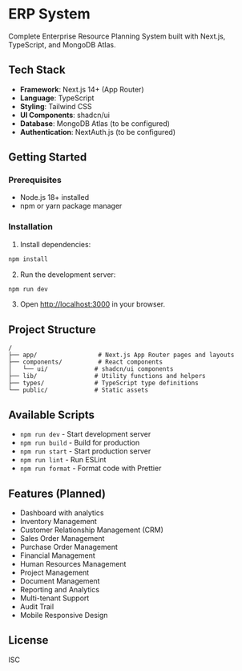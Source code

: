 # ERP System

Complete Enterprise Resource Planning System built with Next.js, TypeScript, and MongoDB Atlas.

## Tech Stack

- **Framework**: Next.js 14+ (App Router)
- **Language**: TypeScript
- **Styling**: Tailwind CSS
- **UI Components**: shadcn/ui
- **Database**: MongoDB Atlas (to be configured)
- **Authentication**: NextAuth.js (to be configured)

## Getting Started

### Prerequisites

- Node.js 18+ installed
- npm or yarn package manager

### Installation

1. Install dependencies:

```bash
npm install
```

2. Run the development server:

```bash
npm run dev
```

3. Open [http://localhost:3000](http://localhost:3000) in your browser.

## Project Structure

```
/
├── app/                 # Next.js App Router pages and layouts
├── components/          # React components
│   └── ui/             # shadcn/ui components
├── lib/                # Utility functions and helpers
├── types/              # TypeScript type definitions
└── public/             # Static assets
```

## Available Scripts

- `npm run dev` - Start development server
- `npm run build` - Build for production
- `npm run start` - Start production server
- `npm run lint` - Run ESLint
- `npm run format` - Format code with Prettier

## Features (Planned)

- Dashboard with analytics
- Inventory Management
- Customer Relationship Management (CRM)
- Sales Order Management
- Purchase Order Management
- Financial Management
- Human Resources Management
- Project Management
- Document Management
- Reporting and Analytics
- Multi-tenant Support
- Audit Trail
- Mobile Responsive Design

## License

ISC
